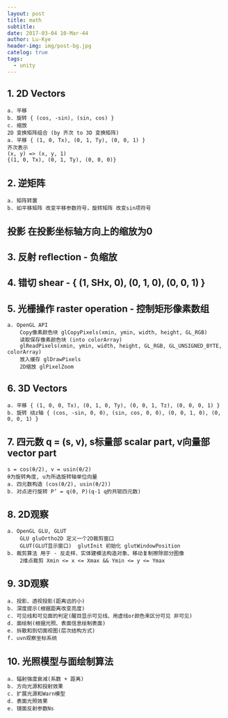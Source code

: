 ```yaml
---
layout: post
title: math
subtitle: 
date: 2017-03-04 10-Mar-44
author: Lu-Kye
header-img: img/post-bg.jpg
catelog: true
tags: 
  - unity
---
```

## 1. 2D Vectors
```
a. 平移
b. 旋转 { (cos, -sin), (sin, cos) }
c. 缩放
2D 变换矩阵组合 (by 齐次 to 3D 变换矩阵)
a. 平移 { (1, 0, Tx), (0, 1, Ty), (0, 0, 1) }
齐次表示
(x, y) => (x, y, 1)
{(1, 0, Tx), (0, 1, Ty), (0, 0, 0)}
```

## 2. 逆矩阵
```
a. 矩阵转置
b. 如平移矩阵 改变平移参数符号，旋转矩阵 改变sin项符号
```

## 投影 在投影坐标轴方向上的缩放为0

## 3. 反射 reflection - 负缩放

## 4. 错切 shear - { (1, SHx, 0), (0, 1, 0), (0, 0, 1) }

## 5. 光栅操作 raster operation - 控制矩形像素数组
```
a. OpenGL API
    Copy像素颜色块 glCopyPixels(xmin, ymin, width, height, GL_RGB)
    读取保存像素颜色块 (into colorArray)
    glReadPixels(xmin, ymin, width, height, GL_RGB, GL_UNSIGNED_BYTE, colorArray)
    放入缓存 glDrawPixels
    2D缩放 glPixelZoom
```

## 6. 3D Vectors
```
a. 平移 { (1, 0, 0, Tx), (0, 1, 0, Ty), (0, 0, 1, Tz), (0, 0, 0, 1) }
b. 旋转 绕z轴 { (cos, -sin, 0, 0), (sin, cos, 0, 0), (0, 0, 1, 0), (0, 0, 0, 1) }
```

## 7. 四元数 q = (s, v), s标量部 scalar part, v向量部 vector part
```
s = cos(θ/2), v = usin(θ/2)
θ为旋转角度, u为所选旋转轴单位向量
a. 四元数构造 (cos(θ/2), usin(θ/2))
b. 对点进行旋转 P’ = q(0, P)(q-1 q的共轭四元数)
```

## 8. 2D观察
```
a. OpenGL GLU, GLUT
    GLU gluOrtho2D 定义一个2D裁剪窗口
    GLUT(GLUT显示窗口)  glutInit 初始化 glutWindowPosition
b. 裁剪算法 用于 - 反走样、实体建模法构造对象、移动复制擦除部分图像
    2维点裁剪 Xmin <= x <= Xmax && Ymin <= y <= Ymax
```

## 9. 3D观察
```
a. 投影、透视投影(距离远的小)
b. 深度提示(根据距离改变亮度)
c. 可见线和可见面的判定(醒目显示可见线、用虚线or颜色来区分可见 非可见)
d. 面绘制(根据光照、表面信息绘制表面)
e. 拆散和剖切面视图(层次结构方式)
f. uvn观察坐标系统
```

## 10. 光照模型与面绘制算法
```
a. 辐射强度衰减(系数 + 距离)
b. 方向光源和投射效果
c. 扩展光源和Warn模型
d. 表面光照效果
e. 镜面反射参数Ns
```
